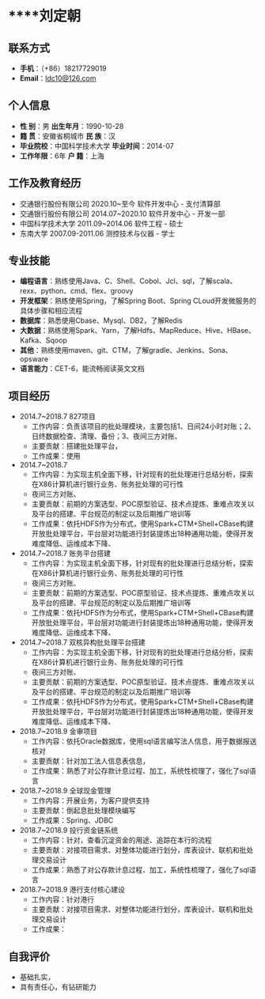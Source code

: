 # ****刘定朝

## 联系方式

- **手机**：（+86）18217729019
- **Email**：ldc10@126.com

## 个人信息

- **性		别**：男                                                                   **出生年月**：1990-10-28  
- **籍		贯**：安徽省桐城市                                                 **民		族**：汉 
- **毕业院校**：中国科学技术大学                                           **毕业时间**：2014-07
- **工作年限**：6年                                                                  **户		籍**：上海                 

## 工作及教育经历

- 交通银行股份有限公司							2020.10~至今						软件开发中心 - 支付清算部
- 交通银行股份有限公司							2014.07~2020.10				软件开发中心 - 开发一部
- 中国科学技术大学							       2011.09~2014.06					软件工程 - 硕士
- 东南大学                                                 2007.09-2011.06					测控技术与仪器 - 学士

## 专业技能

- **编程语言**：熟练使用Java、C、Shell、Cobol、Jcl、sql，了解scala、rexx、python、cmd、flex、groovy
- **开发框架**：熟练使用Spring，了解Spring Boot、Spring CLoud开发微服务的具体步骤和相应流程
- **数据库**：熟悉使用Cbase、Mysql、DB2，了解Redis
- **大数据**：熟练使用Spark、Yarn，了解Hdfs、MapReduce、Hive、HBase、Kafka、Sqoop
- **其他**：熟练使用maven、git、CTM，了解gradle、Jenkins、Sona、opsware
- **语言能力**：CET-6，能流畅阅读英文文档

## 项目经历

- 2014.7~2018.7 827项目
  - 工作内容：负责该项目的批处理模块，主要包括1、日间24小时对账；2、日终数据检查、清理、备份；3、夜间三方对账、
  - 主要贡献：搭建批处理平台，
  - 工作成果：使用
- 2014.7~2018.7  
  - 工作内容：为实现主机全面下移，针对现有的批处理进行总结分析，探索在X86计算机进行银行业务、账务批处理的可行性
  - 夜间三方对账、
  - 主要贡献：前期的方案选型、POC原型验证、技术点提炼、重难点攻关以及平台的搭建、平台规范的制定以及后期推广培训等
  - 工作成果：依托HDFS作为分布式，使用Spark+CTM+Shell+CBase构建开放批处理平台，平台层对功能进行封装提炼出18种通用功能，使得开发难度降低、运维成本下降、
- 2014.7~2018.7 账务平台搭建
  - 工作内容：为实现主机全面下移，针对现有的批处理进行总结分析，探索在X86计算机进行银行业务、账务批处理的可行性
  - 夜间三方对账、
  - 主要贡献：前期的方案选型、POC原型验证、技术点提炼、重难点攻关以及平台的搭建、平台规范的制定以及后期推广培训等
  - 工作成果：依托HDFS作为分布式，使用Spark+CTM+Shell+CBase构建开放批处理平台，平台层对功能进行封装提炼出18种通用功能，使得开发难度降低、运维成本下降、
- 2014.7~2018.7 双核异构批处理平台搭建
  - 工作内容：为实现主机全面下移，针对现有的批处理进行总结分析，探索在X86计算机进行银行业务、账务批处理的可行性
  - 夜间三方对账、
  - 主要贡献：前期的方案选型、POC原型验证、技术点提炼、重难点攻关以及平台的搭建、平台规范的制定以及后期推广培训等
  - 工作成果：依托HDFS作为分布式，使用Spark+CTM+Shell+CBase构建开放批处理平台，平台层对功能进行封装提炼出18种通用功能，使得开发难度降低、运维成本下降、
- 2018.7~2018.9 金审项目
  - 工作内容：依托Oracle数据库，使用sql语言编写法人信息，用于数据报送核对
  - 主要贡献：针对加工法人信息表信息，
  - 工作成果：熟悉了对公存款计息过程、加工，系统性梳理了，强化了sql语言
- 2018.7~2018.9 全球现金管理
  - 工作内容：开展业务，为客户提供支持
  - 主要贡献：倒起息批处理模块编写
  - 工作成果：Spring、JDBC
- 2018.7~2018.9 投行资金链系统
  - 工作内容：针对，查看沉淀资金的用途、追踪在本行的流程
  - 主要贡献：对接项目需求、对整体功能进行划分，库表设计、联机和批处理交易设计
  - 工作成果：熟悉了对公存款计息过程、加工，系统性梳理了，强化了sql语言
- 2018.7~2018.9 港行支付核心建设
  - 工作内容：针对港行
  - 主要贡献：对接项目需求、对整体功能进行划分，库表设计、联机和批处理交易设计
  - 工作成果：



## 自我评价



- 基础扎实，
- 具有责任心，有钻研能力